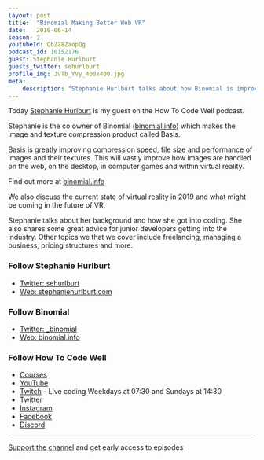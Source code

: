 ```yaml
---
layout: post
title:  "Binomial Making Better Web VR"
date:   2019-06-14
season: 2
youtubeId: QbZZ8ZaopQg
podcast_id: 10152176
guest: Stephanie Hurlburt
guests_twitter: sehurlburt
profile_img: JvTb_YVy_400x400.jpg
meta:
    description: "Stephanie Hurlburt talks about how Binomial is improving image and texture rending on the web in this How To Code Well podcast"
---
```


Today [Stephanie Hurlburt](https://twitter.com/sehurlburt) is my guest on the How To Code Well podcast.

Stephanie is the co owner of Binomial ([binomial.info](http://binomial.info)) which makes the image and texture compression product called Basis.  

Basis is greatly improving compression speed, file size and performance of images and their textures.  This will vastly improve how images are handled on the web, on the desktop, in computer games and within virtual reality.

Find out more at [binomial.info](http://binomial.info)

We also discuss the current state of virtual reality in 2019 and what might be coming in the future of VR. 

Stephanie talks about her background and how she got into coding. She also shares some great advice for junior developers getting into the industry. Other topics we that we cover include freelancing, managing a business, pricing structures and more.

### Follow Stephanie Hurlburt
- [Twitter: sehurlburt](https://twitter.com/sehurlburt)
- [Web: stephaniehurlburt.com](http://stephaniehurlburt.com)

### Follow Binomial
- [Twitter:  _binomial](https://twitter.com/_binomial)
- [Web: binomial.info](http://binomial.info)

### Follow How To Code Well
- [Courses](http://howtocodewell.net)
- [YouTube](http://youtube.com/howtocodewell)
- [Twitch](http://twitch.tv/howtocodewell) - Live coding Weekdays at 07:30 and Sundays at 14:30
- [Twitter](https://twitter.com/howtocodewell)
- [Instagram](http://instagram.com/howtocodewell/)
- [Facebook](http://facebook.com/howtocodewell/)
- [Discord](http://howtocodewell.net/discord)

-------------------------------

[Support the channel](https://www.patreon.com/howToCodeWell) and get early access to episodes

